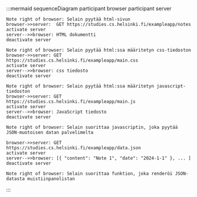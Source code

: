 :::mermaid
sequenceDiagram
    participant browser
    participant server

    Note right of browser: Selain pyytää html-sivun
    browser->>server:  GET https://studies.cs.helsinki.fi/exampleapp/notes
    activate server
    server-->>browser: HTML dokumentti
    deactivate server
    
    Note right of browser: Selain pyytää html:ssa määritetyn css-tiedoston
    browser->>server: GET https://studies.cs.helsinki.fi/exampleapp/main.css
    activate server
    server-->>browser: css tiedosto
    deactivate server
    
    Note right of browser: Selain pyytää html:ssa määritetyn javascript-tiedoston
    browser->>server: GET https://studies.cs.helsinki.fi/exampleapp/main.js
    activate server
    server-->>browser: JavaScript tiedosto
    deactivate server
    
    Note right of browser: Selain suorittaa javascriptin, joka pyytää JSON-muotoisen datan palvelimelta
    
    browser->>server: GET https://studies.cs.helsinki.fi/exampleapp/data.json
    activate server
    server-->>browser: [{ "content": "Note 1", "date": "2024-1-1" }, ... ]
    deactivate server    

    Note right of browser: Selain suorittaa funktion, joka renderöi JSON-datasta muistiinpanolistan

:::
